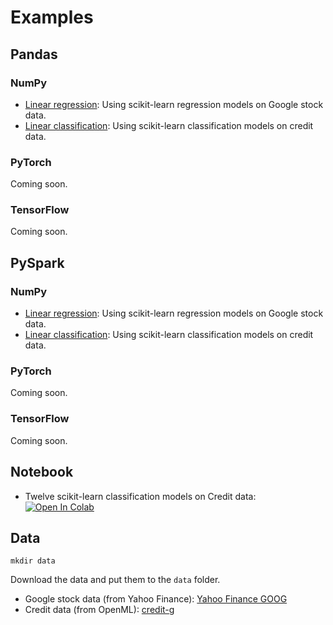 # Examples

## Pandas

### NumPy

* [Linear regression](numpy/sklearn_regression_google.py): Using scikit-learn regression models on Google stock data.
* [Linear classification](numpy/sklearn_classification_credit.py): Using scikit-learn classification models on credit data.

### PyTorch
Coming soon.

### TensorFlow
Coming soon.

## PySpark

### NumPy

* [Linear regression](pyspark/sklearn_regression_google.py): Using scikit-learn regression models on Google stock data.
* [Linear classification](pyspark/sklearn_classification_credit.py): Using scikit-learn classification models on credit data.

### PyTorch
Coming soon.

### TensorFlow
Coming soon.

## Notebook

* Twelve scikit-learn classification models on Credit data: [![Open In Colab](https://colab.research.google.com/assets/colab-badge.svg)](https://colab.research.google.com/drive/158WA8yX9Fb4RTLOy7GnmzjEAtYYtIHpB?usp=sharing)

## Data

```shell
mkdir data
```
Download the data and put them to the `data` folder.

* Google stock data (from Yahoo Finance): [Yahoo Finance GOOG](https://finance.yahoo.com/quote/GOOG/history?p=GOOG)
* Credit data (from OpenML): [credit-g](https://www.openml.org/d/31)
